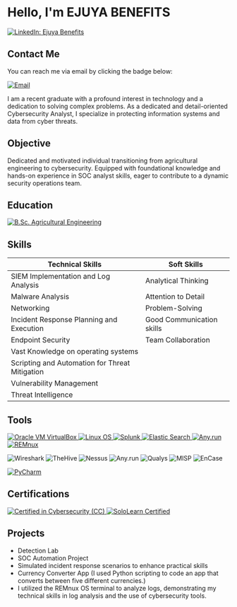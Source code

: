 # Hello, I'm EJUYA BENEFITS
<a href="https://www.linkedin.com/in/ejuya-benefits-b0a16a217" target="_blank">
  <img src="https://img.shields.io/badge/-LinkedIn-0072b1?&style=for-the-badge&logo=linkedin&logoColor=white" alt="LinkedIn: Ejuya Benefits"/>
</a>

## Contact Me

You can reach me via email by clicking the badge below:

[![Email](https://img.shields.io/badge/Email-bennyejuya@gmail.com-D14836?style=for-the-badge&logo=gmail&logoColor=white)](mailto:bennyejuya@gmail.com)

I am a recent graduate with a profound interest in technology and a dedication to solving complex problems. As a dedicated and detail-oriented Cybersecurity Analyst, I specialize in protecting information systems and data from cyber threats.

## Objective


Dedicated and motivated individual transitioning from agricultural engineering to cybersecurity. Equipped with foundational knowledge and hands-on experience in SOC analyst skills, eager to contribute to a dynamic security operations team.

## Education

[![B.Sc. Agricultural Engineering](https://img.shields.io/badge/B.Sc._Agricultural_Engineering-Obafemi_Awolowo_University,_Ile--Ife,_Osun_state,_Nigeria-0072b1?style=for-the-badge&logo=graduation-cap&logoColor=white)](https://www.oauife.edu.ng/)


## Skills
 

| Technical Skills                                         | Soft Skills        |
|-----------------------------------------------|----------------------------|
| SIEM Implementation and Log Analysis          |  Analytical Thinking |
| Malware Analysis                              |  Attention to Detail     |
| Networking                                    |  Problem-Solving  |
| Incident Response Planning and Execution      |  Good Communication skills |
| Endpoint Security                             |  Team Collaboration |
| Vast Knowledge on operating systems           |   |
| Scripting and Automation for Threat Mitigation |  |
| Vulnerability Management                      |   |
| Threat Intelligence                           |   |


## Tools 


<a href="https://www.virtualbox.org/" target="_blank">
  <img src="https://img.shields.io/badge/Oracle_VM_VirtualBox-4B6EFA?style=for-the-badge&logo=virtualbox&logoColor=white" alt="Oracle VM VirtualBox"/>
</a>

<a href="https://www.linux.org/" target="_blank">
  <img src="https://img.shields.io/badge/Linux-000000?style=for-the-badge&logo=linux&logoColor=white" alt="Linux OS"/>
</a>


<a href="https://www.splunk.com/" target="_blank">
  <img src="https://img.shields.io/badge/Splunk-00A3E0?style=for-the-badge&logo=splunk&logoColor=white" alt="Splunk"/>
</a>


<a href="https://www.elastic.co/elasticsearch/" target="_blank">
  <img src="https://img.shields.io/badge/Elastic_Search-005571?style=for-the-badge&logo=elasticsearch&logoColor=white" alt="Elastic Search"/>
</a>


<a href="https://any.run/" target="_blank">
  <img src="https://img.shields.io/badge/Any.run-0099FF?style=for-the-badge&logo=any.run&logoColor=white" alt="Any.run"/>
</a>


<a href="https://remnux.org/" target="_blank">
  <img src="https://img.shields.io/badge/REMnux-FF9A1A?style=for-the-badge&logo=remnux&logoColor=white" alt="REMnux"/>
</a>

![Wireshark](https://img.shields.io/badge/Wireshark-Blue?style=for-the-badge&logo=wireshark)  ![TheHive](https://img.shields.io/badge/TheHive-FFD700?style=for-the-badge&logo=thehive)  ![Nessus](https://img.shields.io/badge/Nessus-00BFFF?style=for-the-badge&logo=nessus) ![Any.run](https://img.shields.io/badge/Any.run-FF4500?style=for-the-badge&logo=any.run) ![Qualys](https://img.shields.io/badge/Qualys-FF0000?style=for-the-badge&logo=qualys) ![MISP](https://img.shields.io/badge/MISP-FF8C00?style=for-the-badge&logo=misp) ![EnCase](https://img.shields.io/badge/EnCase-800080?style=for-the-badge&logo=encase)


<a href="https://www.jetbrains.com/pycharm/" target="_blank">
  <img src="https://img.shields.io/badge/PyCharm-000000?style=for-the-badge&logo=pycharm&logoColor=white" alt="PyCharm"/>
</a>

## Certifications

<a href="https://www.isc2.org/Certifications/Certified-in-Cybersecurity" target="_blank">
  <img src="https://img.shields.io/badge/Certified_in_Cybersecurity-CC-0072b1?style=for-the-badge&logo=checkmarx&logoColor=white" alt="Certified in Cybersecurity (CC)"/>
</a>


<a href="https://www.sololearn.com/certificates/CT-XXXXXXXX" target="_blank">
  <img src="https://img.shields.io/badge/SoloLearn-Certified-brightgreen?style=for-the-badge&logo=sololearn&logoColor=white" alt="SoloLearn Certified"/>
</a>


## Projects
- Detection Lab
- SOC Automation Project
- Simulated incident response scenarios to enhance practical skills
- Currency Converter App (I used Python scripting to code an app that converts between five different currencies.)
- I utilized the REMnux OS terminal to analyze logs, demonstrating my technical skills in log analysis and the use of cybersecurity tools.
